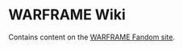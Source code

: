 # WARFRAME Wiki

Contains content on the [WARFRAME Fandom site](https://warframe.fandom.com/wiki/WARFRAME_Wiki).
